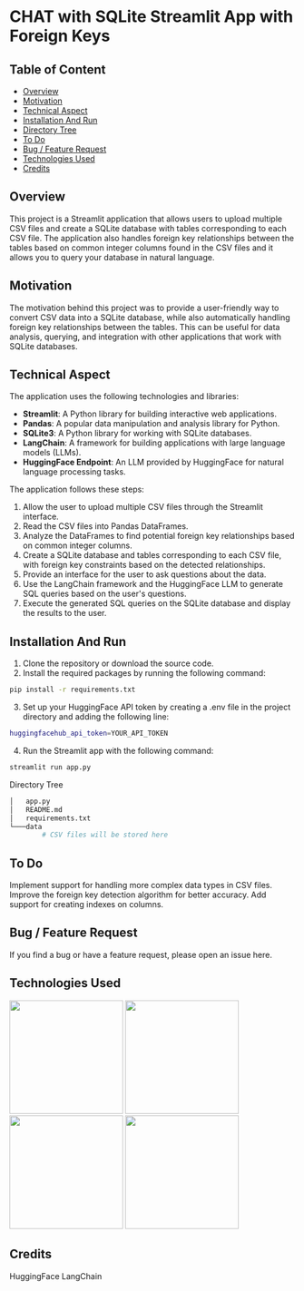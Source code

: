 # CHAT with SQLite Streamlit App with Foreign Keys

## Table of Content
- [Overview](#overview)
- [Motivation](#motivation)
- [Technical Aspect](#technical-aspect)
- [Installation And Run](#installation-and-run)
- [Directory Tree](#directory-tree)
- [To Do](#to-do)
- [Bug / Feature Request](#bug---feature-request)
- [Technologies Used](#technologies-used)
- [Credits](#credits)
  
## Overview
This project is a Streamlit application that allows users to upload multiple CSV files and create a SQLite database with tables corresponding to each CSV file. The application also handles foreign key relationships between the tables based on common integer columns found in the CSV files and it allows you to query your database in natural language.

## Motivation
The motivation behind this project was to provide a user-friendly way to convert CSV data into a SQLite database, while also automatically handling foreign key relationships between the tables. This can be useful for data analysis, querying, and integration with other applications that work with SQLite databases.

## Technical Aspect
The application uses the following technologies and libraries:

- **Streamlit**: A Python library for building interactive web applications.
- **Pandas**: A popular data manipulation and analysis library for Python.
- **SQLite3**: A Python library for working with SQLite databases.
- **LangChain**: A framework for building applications with large language models (LLMs).
- **HuggingFace Endpoint**: An LLM provided by HuggingFace for natural language processing tasks.

The application follows these steps:

1. Allow the user to upload multiple CSV files through the Streamlit interface.
2. Read the CSV files into Pandas DataFrames.
3. Analyze the DataFrames to find potential foreign key relationships based on common integer columns.
4. Create a SQLite database and tables corresponding to each CSV file, with foreign key constraints based on the detected relationships.
5. Provide an interface for the user to ask questions about the data.
6. Use the LangChain framework and the HuggingFace LLM to generate SQL queries based on the user's questions.
7. Execute the generated SQL queries on the SQLite database and display the results to the user.

## Installation And Run
1. Clone the repository or download the source code.
2. Install the required packages by running the following command:

```bash
pip install -r requirements.txt
```
3. Set up your HuggingFace API token by creating a .env file in the project directory and adding the following line:
```bash
huggingfacehub_api_token=YOUR_API_TOKEN
```
4. Run the Streamlit app with the following command:
```bash
streamlit run app.py
```
Directory Tree
```bash
│   app.py
│   README.md
│   requirements.txt
└───data
        # CSV files will be stored here
```
## To Do

Implement support for handling more complex data types in CSV files.
Improve the foreign key detection algorithm for better accuracy.
Add support for creating indexes on columns.

## Bug / Feature Request
If you find a bug or have a feature request, please open an issue here.

## Technologies Used
<img target="_blank" src="https://streamlit.io/images/brand/streamlit-mark-color.png" width=200>
<img target="_blank" src="https://pandas.pydata.org/static/img/pandas.svg" width=200>
<img target="_blank" src="https://www.sqlite.org/images/sqlite370_banner.gif" width=200>
<img target="_blank" src="https://huggingface.co/front/assets/huggingface_logo-noborder.svg" width=200>

## Credits
HuggingFace
LangChain
